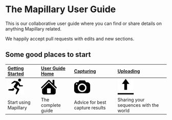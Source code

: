 # The Mapillary User Guide

This is our collaborative user guide where you can find or share details on anything Mapillary related.

We happily accept pull requests with edits and new sections. 

## Some good places to start
|[Getting Started](https://github.com/mapillary/UserGuide/wiki/GettingStarted)|[User Guide Home](https://github.com/mapillary/UserGuide/wiki/Home)|[Capturing](https://github.com/mapillary/UserGuide/wiki/Capturing)|[Uploading](https://github.com/mapillary/UserGuide/wiki/Uploading)|
|:----|:----|:----|:----|
|![Getting Started](icons/Getting_Started.png)|![User Guide Homepage](icons/User_Guide_Homepage.png)|![Capturing](icons/Capturing.png)|![Uploading](/icons/Uploading.png)|
|Start using Mapillary|The complete guide|Advice for best capture results|Sharing your sequences with the world|


